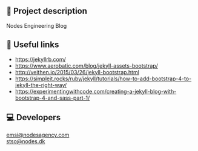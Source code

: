 ## 📖 Project description

Nodes Engineering Blog

## 🔗 Useful links

- https://jekyllrb.com/
- https://www.aerobatic.com/blog/jekyll-assets-bootstrap/
- http://veithen.io/2015/03/26/jekyll-bootstrap.html
- https://simpleit.rocks/ruby/jekyll/tutorials/how-to-add-bootstrap-4-to-jekyll-the-right-way/
- https://experimentingwithcode.com/creating-a-jekyll-blog-with-bootstrap-4-and-sass-part-1/

## 💻 Developers

emsi@nodesagency.com <br />
stso@nodes.dk
